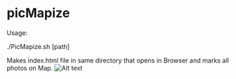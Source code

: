 # picMapize

Usage:

./PicMapize.sh [path]

Makes index.html file in same directory that opens in Browser and marks all photos on Map.
![Alt text](http://i.imgur.com/AzoIzof.jpg "Screenshot")

